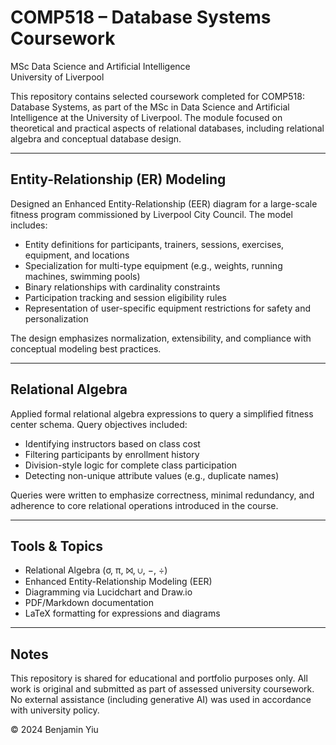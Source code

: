 # COMP518 – Database Systems Coursework  
MSc Data Science and Artificial Intelligence  
University of Liverpool  

This repository contains selected coursework completed for COMP518: Database Systems, as part of the MSc in Data Science and Artificial Intelligence at the University of Liverpool. The module focused on theoretical and practical aspects of relational databases, including relational algebra and conceptual database design.

---

## Entity-Relationship (ER) Modeling

Designed an Enhanced Entity-Relationship (EER) diagram for a large-scale fitness program commissioned by Liverpool City Council. The model includes:

- Entity definitions for participants, trainers, sessions, exercises, equipment, and locations  
- Specialization for multi-type equipment (e.g., weights, running machines, swimming pools)  
- Binary relationships with cardinality constraints  
- Participation tracking and session eligibility rules  
- Representation of user-specific equipment restrictions for safety and personalization

The design emphasizes normalization, extensibility, and compliance with conceptual modeling best practices.

---

## Relational Algebra

Applied formal relational algebra expressions to query a simplified fitness center schema. Query objectives included:

- Identifying instructors based on class cost  
- Filtering participants by enrollment history  
- Division-style logic for complete class participation  
- Detecting non-unique attribute values (e.g., duplicate names)

Queries were written to emphasize correctness, minimal redundancy, and adherence to core relational operations introduced in the course.

---

## Tools & Topics

- Relational Algebra (σ, π, ⨝, ∪, −, ÷)  
- Enhanced Entity-Relationship Modeling (EER)  
- Diagramming via Lucidchart and Draw.io  
- PDF/Markdown documentation  
- LaTeX formatting for expressions and diagrams  

---

## Notes

This repository is shared for educational and portfolio purposes only. All work is original and submitted as part of assessed university coursework. No external assistance (including generative AI) was used in accordance with university policy.

© 2024 Benjamin Yiu  

